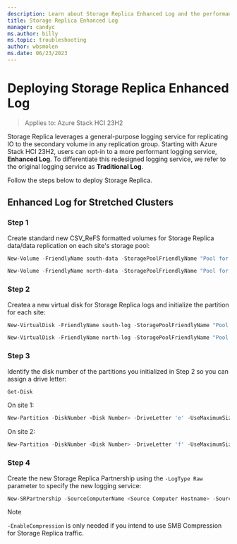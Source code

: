 ```yaml
---
description: Learn about Storage Replica Enhanced Log and the performance improvements it delivers your replication groups
title: Storage Replica Enhanced Log
manager: candyc
ms.author: billy
ms.topic: troubleshooting
author: wbsmolen
ms.date: 06/23/2023
---
```


# Deploying Storage Replica Enhanced Log

>Applies to: Azure Stack HCI 23H2

Storage Replica leverages a general-purpose logging service for replicating IO to the secondary volume in any replication group. Starting with Azure Stack HCI 23H2, users can opt-in to a more performant logging service, **Enhanced Log**. To differentiate this redesigned logging service, we refer to the original logging service as **Traditional Log**.

Follow the steps below to deploy Storage Replica.

## Enhanced Log for Stretched Clusters

### Step 1

Create standard new CSV_ReFS formatted volumes for Storage Replica data/data replication on each site's storage pool:

```powershell
New-Volume -FriendlyName south-data -StoragePoolFriendlyName "Pool for Site South" -Size 1tb -FileSystem CSVFS_ReFS
```

```powershell
New-Volume -FriendlyName north-data -StoragePoolFriendlyName "Pool for Site North" -Size 1tb -FileSystem CSVFS_ReFS
```

### Step 2

Createa a new virtual disk for Storage Replica logs and initialize the partition for each site:

```powershell
New-VirtualDisk -FriendlyName south-log -StoragePoolFriendlyName "Pool for Site South" -Size 16gb
```

```powershell
New-VirtualDisk -FriendlyName north-log -StoragePoolFriendlyName "Pool for Site North" -Size 16gb
```

### Step 3

Identify the disk number of the partitions you initialized in Step 2 so you can assign a drive letter:

```powershell
Get-Disk
```

On site 1:

```powershell
New-Partition -DiskNumber <Disk Number> -DriveLetter 'e' -UseMaximumSize
```

On site 2:

```powershell
New-Partition -DiskNumber <Disk Number> -DriveLetter 'f' -UseMaximumSize
```

### Step 4

Create the new Storage Replica Partnership using the `-LogType Raw` parameter to specify the new logging service:

```powershell
New-SRPartnership -SourceComputerName <Source Computer Hostname> -SourceRGName <Source Replication Group Name> -SourceVolumeName 'C:\ClusterStorage\south-data\' -SourceLogVolumeName e: -DestinationComputerName <Destination Computer Name> -DestinationRGName <Destination Replication Group Name> -DestinationVolumeName 'C:\ClusterStorage\north-data\' -DestinationLogVolumeName f: -LogType Raw -EnableCompression
```

> [!NOTE]
> `-EnableCompression` is only needed if you intend to use SMB Compression for Storage Replica traffic.

